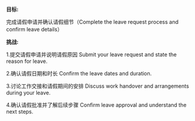 **目标:**

完成请假申请并确认请假细节（Complete the leave request process and confirm leave details）

**挑战:**

1.提交请假申请并说明请假原因
  Submit your leave request and state the reason for leave.

2.确认请假日期和时长
  Confirm the leave dates and duration.

3.讨论工作交接和请假期间的安排
  Discuss work handover and arrangements during your leave.

4.确认请假批准并了解后续步骤
  Confirm leave approval and understand the next steps.